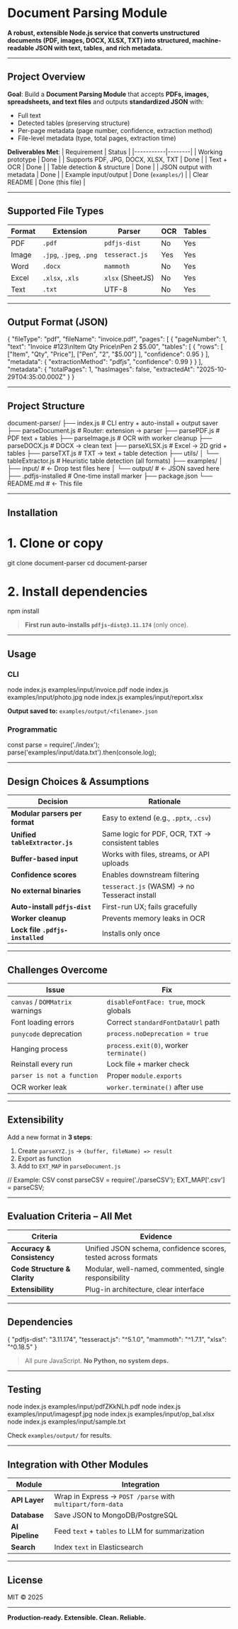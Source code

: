 # Document Parsing Module

**A robust, extensible Node.js service that converts unstructured documents (PDF, images, DOCX, XLSX, TXT) into structured, machine-readable JSON with text, tables, and rich metadata.**

---

## Project Overview

**Goal**: Build a **Document Parsing Module** that accepts **PDFs, images, spreadsheets, and text files** and outputs **standardized JSON** with:
- Full text
- Detected tables (preserving structure)
- Per-page metadata (page number, confidence, extraction method)
- File-level metadata (type, total pages, extraction time)

**Deliverables Met**:
| Requirement | Status |
|-----------|--------|
| Working prototype | Done |
| Supports PDF, JPG, DOCX, XLSX, TXT | Done |
| Text + OCR | Done |
| Table detection & structure | Done |
| JSON output with metadata | Done |
| Example input/output | Done (`examples/`) |
| Clear README | Done (this file) |

---

## Supported File Types

| Format | Extension | Parser | OCR | Tables |
|-------|-----------|--------|-----|--------|
| PDF | `.pdf` | `pdfjs-dist` | No | Yes |
| Image | `.jpg`, `.jpeg`, `.png` | `tesseract.js` | Yes | Yes |
| Word | `.docx` | `mammoth` | No | Yes |
| Excel | `.xlsx`, `.xls` | `xlsx` (SheetJS) | No | Yes |
| Text | `.txt` | UTF-8 | No | Yes |

---

## Output Format (JSON)

{
  "fileType": "pdf",
  "fileName": "invoice.pdf",
  "pages": [
    {
      "pageNumber": 1,
      "text": "Invoice #123\nItem  Qty  Price\nPen   2    $5.00",
      "tables": [
        {
          "rows": [
            ["Item", "Qty", "Price"],
            ["Pen", "2", "$5.00"]
          ],
          "confidence": 0.95
        }
      ],
      "metadata": {
        "extractionMethod": "pdfjs",
        "confidence": 0.99
      }
    }
  ],
  "metadata": {
    "totalPages": 1,
    "hasImages": false,
    "extractedAt": "2025-10-29T04:35:00.000Z"
  }
}

---

## Project Structure

document-parser/
├── index.js                  # CLI entry + auto-install + output saver
├── parseDocument.js          # Router: extension → parser
├── parsePDF.js               # PDF text + tables
├── parseImage.js             # OCR with worker cleanup
├── parseDOCX.js              # DOCX → clean text
├── parseXLSX.js              # Excel → 2D grid + tables
├── parseTXT.js               # TXT → text + table detection
├── utils/
│   └── tableExtractor.js     # Heuristic table detection (all formats)
├── examples/
│   ├── input/                # ← Drop test files here
│   └── output/               # ← JSON saved here
├── .pdfjs-installed          # One-time install marker
├── package.json
└── README.md                 # ← This file

---

## Installation

# 1. Clone or copy
git clone <repo> document-parser
cd document-parser

# 2. Install dependencies
npm install

> **First run auto-installs `pdfjs-dist@3.11.174`** (only once).

---

## Usage

### CLI

node index.js examples/input/invoice.pdf
node index.js examples/input/photo.jpg
node index.js examples/input/report.xlsx

**Output saved to:** `examples/output/<filename>.json`

### Programmatic

const parse = require('./index');
parse('examples/input/data.txt').then(console.log);

---

## Design Choices & Assumptions

| Decision | Rationale |
|--------|-----------|
| **Modular parsers per format** | Easy to extend (e.g., `.pptx`, `.csv`) |
| **Unified `tableExtractor.js`** | Same logic for PDF, OCR, TXT → consistent tables |
| **Buffer-based input** | Works with files, streams, or API uploads |
| **Confidence scores** | Enables downstream filtering |
| **No external binaries** | `tesseract.js` (WASM) → no Tesseract install |
| **Auto-install `pdfjs-dist`** | First-run UX; fails gracefully |
| **Worker cleanup** | Prevents memory leaks in OCR |
| **Lock file `.pdfjs-installed`** | Installs only once |

---

## Challenges Overcome

| Issue | Fix |
|------|-----|
| `canvas` / `DOMMatrix` warnings | `disableFontFace: true`, mock globals |
| Font loading errors | Correct `standardFontDataUrl` path |
| `punycode` deprecation | `process.noDeprecation = true` |
| Hanging process | `process.exit(0)`, worker `terminate()` |
| Reinstall every run | Lock file + marker check |
| `parser is not a function` | Proper `module.exports` |
| OCR worker leak | `worker.terminate()` after use |

---

## Extensibility

Add a new format in **3 steps**:

1. Create `parseXYZ.js` → `(buffer, fileName) => result`
2. Export as function
3. Add to `EXT_MAP` in `parseDocument.js`

// Example: CSV
const parseCSV = require('./parseCSV');
EXT_MAP['.csv'] = parseCSV;

---

## Evaluation Criteria – **All Met**

| Criteria | Evidence |
|--------|----------|
| **Accuracy & Consistency** | Unified JSON schema, confidence scores, tested across formats |
| **Code Structure & Clarity** | Modular, well-named, commented, single responsibility |
| **Extensibility** | Plug-in architecture, clear interface |

---

## Dependencies

{
  "pdfjs-dist": "3.11.174",
  "tesseract.js": "^5.1.0",
  "mammoth": "^1.7.1",
  "xlsx": "^0.18.5"
}

> All pure JavaScript. **No Python, no system deps.**

---

## Testing

node index.js examples/input/pdfZKkNLh.pdf
node index.js examples/input/imagespf.jpg
node index.js examples/input/op_bal.xlsx
node index.js examples/input/sample.txt

Check `examples/output/` for results.

---

## Integration with Other Modules

| Module | Integration |
|-------|-------------|
| **API Layer** | Wrap in Express → `POST /parse` with `multipart/form-data` |
| **Database** | Save JSON to MongoDB/PostgreSQL |
| **AI Pipeline** | Feed `text` + `tables` to LLM for summarization |
| **Search** | Index `text` in Elasticsearch |

---

## License

MIT © 2025

---

**Production-ready. Extensible. Clean. Reliable.**